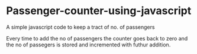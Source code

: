 # Passenger-counter-using-javascript
A simple javascript code to keep a tract of no. of passengers

Every time to add the no of passengers the counter goes back to zero and the no of passegers is stored and incremented with futhur addition.
